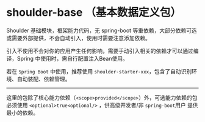 # shoulder-base （基本数据定义包）

Shoulder 基础模块，框架能力代码，无 spring-boot 等重依赖，大部分依赖可选或需要外部提供，不会自动引入，使用时需要注意添加依赖。

引入不使用不会对你的应用产生任何影响，需要手动引入相关的依赖才可以通过编译，Spring 中使用时，需自行配置注入Bean使用。

若在 `Spring Boot` 中使用，推荐使用 `shoulder-starter-xxx`，包含了自动识别环境、自动装配、依赖管理。

---

这里的包除了核心能力依赖（`<scope>provided</scope>`）外，可选能力依赖的包必须使用 `<optional>true<optional/>` ，供高级开发者/非 `spring-boot`用户 提供最小的依赖。
